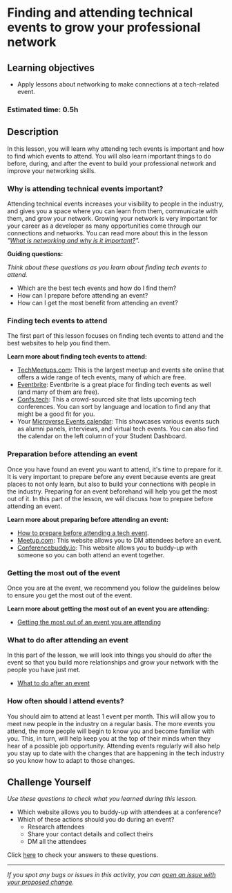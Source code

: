 # Finding and attending technical events to grow your professional network

## Learning objectives

- Apply lessons about networking to make connections at a tech-related event.

### Estimated time: 0.5h

## Description

In this lesson, you will learn why attending tech events is important and how to find which events to attend. You will also learn important things to do before, during, and after the event to build your professional network and improve your networking skills.

### Why is attending technical events important?

Attending technical events increases your visibility to people in the industry, and gives you a space where you can learn from them, communicate with them, and grow your network. Growing your network is very important for your career as a developer as many opportunities come through our connections and networks. You can read more about this in the lesson *"[What is networking and why is it important?](https://github.com/microverseinc/curriculum-professional-skills/blob/main/community/what-is-networking-and-why-is-it-important.md)".*

**Guiding questions:**

*Think about these questions as you learn about finding tech events to attend.*

- Which are the best tech events and how do I find them?
- How can I prepare before attending an event?
- How can I get the most benefit from attending an event?

### Finding tech events to attend

The first part of this lesson focuses on finding tech events to attend and the best websites to help you find them. 

 **Learn more about finding tech events to attend:**

- [TechMeetups.com](https://techmeetups.com/): This is the largest meetup and events site online that offers a wide range of tech events, many of which are free.
- [Eventbrite](https://www.eventbrite.com/d/online/free--events/tech/?page=1): Eventbrite is a great place for finding tech events as well (and many of them are free).
- [Confs.tech](https://confs.tech/): This a crowd-sourced site that lists upcoming tech conferences. You can sort by language and location to find any that might be a good fit for you.
- Your [Microverse Events calendar](https://airtable.com/shrAR9LEzMrF5z0CX/tblUpfLCb0CUHXqqT): This showcases various events such as alumni panels, interviews, and virtual tech events. You can also find the calendar on the left column of your Student Dashboard.

### Preparation before attending an event

Once you have found an event you want to attend, it's time to prepare for it. It is very important to prepare before any event because events are great places to not only learn, but also to build your connections with people in the industry. Preparing for an event beforehand will help you get the most out of it. In this part of the lesson, we will discuss how to prepare before attending an event.

**Learn more about preparing before attending an event:**

- [How to prepare before attending a tech event](https://github.com/microverseinc/curriculum-professional-skills/blob/main/community/how-to-prepare-before-attending-a-tech-event.md).
- [Meetup.com](http://meetup.com): This website allows you to DM attendees before an event.
- [Conferencebuddy.io](https://www.conferencebuddy.io/): This website allows you to buddy-up with someone so you can both attend an event together.

### Getting the most out of the event

Once you are at the event, we recommend you follow the guidelines below to ensure you get the most out of the event.

**Learn more about getting the most out of an event you are attending:**

- [Getting the most out of an event you are attending](https://github.com/microverseinc/curriculum-professional-skills/blob/main/community/getting-the-most-out-of-an-event-you-are-attending.md)
### What to do after attending an event

In this part of the lesson, we will look into things you should do after the event so that you build more relationships and grow your network with the people you have just met.

- [What to do after an event](https://github.com/microverseinc/curriculum-professional-skills/blob/main/community/what-to-do-after-an-event.md)

### How often should I attend events?

You should aim to attend at least 1 event per month. This will allow you to meet new people in the industry on a regular basis. The more events you attend, the more people will begin to know you and become familiar with you. This, in turn, will help keep you at the top of their minds when they hear of a possible job opportunity. Attending events regularly will also help you stay up to date with the changes that are happening in the tech industry so you know how to adapt to those changes.

## Challenge Yourself

*Use these questions to check what you learned during this lesson.* 

- Which website allows you to buddy-up with attendees at a conference?
- Which of these actions should you do during an event?
    - Research attendees
    - Share your contact details and collect theirs
    - DM all the attendees

Click [here](https://github.com/microverseinc/curriculum-professional-skills/blob/main/community/challenge-yourself-answers.md) to check your answers to these questions.


------

_If you spot any bugs or issues in this activity, you can [open an issue with your proposed change](https://github.com/microverseinc/curriculum-transversal-skills/blob/main/git-github/articles/open_issue.md)._